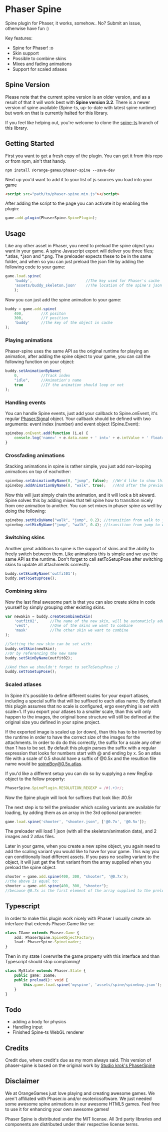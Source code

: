 Phaser Spine
============

Spine plugin for Phaser, it works, somehow.. No? Submit an issue, otherwise have fun :)

Key features:

* Spine for Phaser! :o
* Skin support
* Possible to combine skins
* Mixes and fading animations
* Support for scaled atlases

Spine Version
-------------
Please note that the current spine version is an older version, and as a result of that it will work best with **Spine version 3.2**.
There is a newer version of spine available (Spine-ts, up-to-date with latest spine runtime) but work on that is currently halted for this library.

If you feel like helping out, you're welcome to clone the [spine-ts](https://github.com/orange-games/phaser-spine/tree/spine-ts) branch of this library.

Getting Started
---------------
First you want to get a fresh copy of the plugin. You can get it from this repo or from npm, ain't that handy.
```
npm install @orange-games/phaser-spine --save-dev
```

Next up you'd want to add it to your list of js sources you load into your game
```html
<script src="path/to/phaser-spine.min.js"></script>
```

After adding the script to the page you can activate it by enabling the plugin:
```javascript
game.add.plugin(PhaserSpine.SpinePlugin);
```


Usage
-----
Like any other asset in Phaser, you need to preload the spine object you want in your game. A spine Javascript export will deliver you three files; *.atlas, *.json and *.png.
The preloader expects these to be in the same folder, and when so you can just preload the json file by adding the following code to your game:

```javascript
game.load.spine(
    'buddy',                        //The key used for Phaser's cache
    'assets/buddy_skeleton.json'    //The location of the spine's json file
    );
```

Now you can just add the spine animation to your game:
```javascript
buddy = game.add.spine(
    400,        //X positon
    300,        //Y position
    'buddy'     //the key of the object in cache
);
```

### Playing animations
Phaser-spine uses the same API as the original runtime for playing an animation, after adding the spine object to your game, you can call the following function on your object:
```javascript
buddy.setAnimationByName(
    0,          //Track index
    "idle",     //Animation's name
    true        //If the animation should loop or not
);
```

### Handling events
You can handle Spine events, just add your callback to Spine.onEvent, it's regular [Phaser.Signal](https://phaser.io/docs/2.6.2/Phaser.Signal.html) object. Your callback should be defined with two arguments: event index (number) and event object (Spine.Event):

```javascript
spineboy.onEvent.add(function (i,e) {
    console.log('name=' + e.data.name + ' int=' + e.intValue + ' float=' + e.floatValue + ' string=' + e.stringValue);
}
```


### Crossfading animations
Stacking animations in spine is rather simple, you just add non-looping animations on top of eachother:
```javascript
spineboy.setAnimationByName(0, "jump", false);  //We'd like to show this animation once
spineboy.addAnimationByName(0, "walk", true);   //And after the previous animations is finished, we continue with this one
```

Now this will just simply chain the animation, and it will look a bit akward. Spine solves this by adding mixes that tell spine how to transition nicely from one animation to another.
You can set mixes in phaser spine as well by doing the following:
```javascript
spineboy.setMixByName("walk", "jump", 0.2); //transition from walk to jump and fade/blend it over a period of 0.2 seconds
spineboy.setMixByName("jump", "walk", 0.4); //transition from jump to walk and fade/blend it over a period of 0.4 seconds
```

### Switching skins
Another great additions to spine is the support of skins and the ability to freely switch between them. Like animations this is simple and we use the same API as the runtime.
Don't forget to call setToSetupPose after switching skins to update all attachments correctly.
```javascript
buddy.setSkinByName('outfit01');
buddy.setToSetupPose();
```

### Combining skins
Now the last final awesome part is that you can also create skins in code yourself by simply grouping other existing skins.
```javascript
var newSkin = buddy.createCombinedSkin(
    'outfit02',     //The name of the new skin, will be automaticly added to the skeleton data
    'vest',         //One of the skins we want to combine
    'mask'          //The other skin we want to combine
);

//Setting the new skin can be set with:
buddy.setSkin(newSkin);
//Or by referencing the new name
buddy.setSkinByName(outfit02);

//And then we shouldn't forget to setToSetupPose ;)
buddy.setToSetupPose();
```

### Scaled atlases
In Spine it's possible to define different scales for your export atlases, including a special suffix that will be suffixed to each atlas name. By default this plugin assumes that no scale is configured, ergo everything is set with scale=1.
If you export your atlases to a smaller scale, than this will only happen to the images, the original bone structure will still be defined at the original size you defined in your spine project.

If the exported image is scaled up (or down), than this has to be inverted by the runtime in order to have the correct size of the images for the attachments. In order to do do this correctly, the suffix for a scale any other than 1 has to be set.
By default this plugin parses the suffix with a regular expression that looks for numbers start with @ and ending by x. So an atlas file with a scale of 0.5 should have a suffix of @0.5x and the resultion file name would be spineBoy@0.5x.atlas.

If you'd like a different setup you can do so by supplying a new RegExp object to the follow property:
```javascript
PhaserSpine.SpinePlugin.RESOLUTION_REGEXP = /#(.+)r/;
```
Now the Spine plugin will look for suffixes that look like: #0.5r

The next step is to tell the preloader which scaling variants are available for loading, by adding them as an array in the 3rd optional parameter:
```javascript
game.load.spine('shooter', "shooter.json", ['@0.7x', '@0.5x']);
```
The preloader will load 1 json (with all the skeleton/animation data), and 2 images and 2 atlas files.

Later in your game, when you create a new spine object, you again need to add the scaling variant you would like to have for your game. This way you can conditionally load different assets.
If you pass no scaling variant to the object, it will just get the first variant from the array supplied when you preload the spine object.
```javascript
shooter = game.add.spine(400, 300, "shooter", '@0.7x');
//the above is equal to:
shooter = game.add.spine(400, 300, "shooter");
//because @0.7x is the first element of the array supplied to the preloader
```

Typescript
----------
In order to make this plugin work nicely with Phaser I usually create an interface that extends Phaser.Game like so:
```typescript
class IGame extends Phaser.Game {
    add: PhaserSpine.SpineObjectFactory;
    load: PhaserSpine.SpineLoader;
}
```

Then in my state I overwrite the game property  with this interface and than Typescript should stop complaining!
```typescript
class MyState extends Phaser.State {
    public game: IGame;
    public preload(): void {
        this.game.load.spine('myspine', 'assets/spine/spineboy.json');
    }
}
```

Todo
----
 - adding a body for physics
 - Handling input
 - Finished Spine-ts WebGL renderer

Credits
-------
Credit due, where credit's due as my mom always said. This version of phaser-spine is based on the original work by [Studio krok's PhaserSpine](https://github.com/StudioKrok/PhaserSpine)

Disclaimer
----------
We at OrangeGames just love playing and creating
awesome games. We aren't affiliated with Phaser.io and/or esotericsoftware. We just needed some awesome spine animations in our awesome HTML5 games. Feel free to use it for enhancing your own awesome games!

Phaser Spine is distributed under the MIT license. All 3rd party libraries and components are distributed under their
respective license terms.
